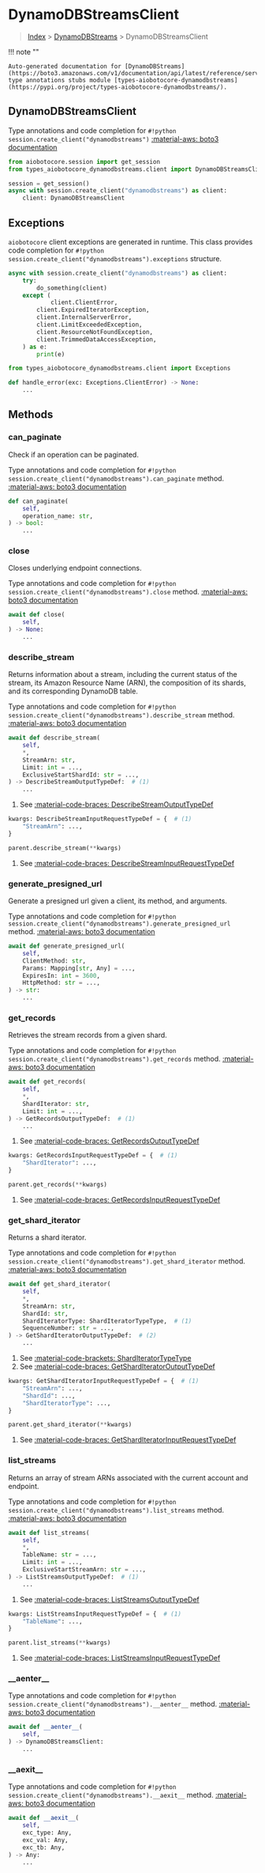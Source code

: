 # DynamoDBStreamsClient

> [Index](../README.md) > [DynamoDBStreams](./README.md) > DynamoDBStreamsClient

!!! note ""

    Auto-generated documentation for [DynamoDBStreams](https://boto3.amazonaws.com/v1/documentation/api/latest/reference/services/dynamodbstreams.html#DynamoDBStreams)
    type annotations stubs module [types-aiobotocore-dynamodbstreams](https://pypi.org/project/types-aiobotocore-dynamodbstreams/).

## DynamoDBStreamsClient

Type annotations and code completion for `#!python session.create_client("dynamodbstreams")`
[:material-aws: boto3 documentation](https://boto3.amazonaws.com/v1/documentation/api/latest/reference/services/dynamodbstreams.html#DynamoDBStreams.Client)

```python title="Usage example"
from aiobotocore.session import get_session
from types_aiobotocore_dynamodbstreams.client import DynamoDBStreamsClient

session = get_session()
async with session.create_client("dynamodbstreams") as client:
    client: DynamoDBStreamsClient
```

## Exceptions


`aiobotocore` client exceptions are generated in runtime.
This class provides code completion for `#!python session.create_client("dynamodbstreams").exceptions` structure.

```python title="Usage example"
async with session.create_client("dynamodbstreams") as client:
    try:
        do_something(client)
    except (
            client.ClientError,
        client.ExpiredIteratorException,
        client.InternalServerError,
        client.LimitExceededException,
        client.ResourceNotFoundException,
        client.TrimmedDataAccessException,
    ) as e:
        print(e)
```

```python title="Type checking example"
from types_aiobotocore_dynamodbstreams.client import Exceptions

def handle_error(exc: Exceptions.ClientError) -> None:
    ...
```


## Methods


### can\_paginate

Check if an operation can be paginated.

Type annotations and code completion for `#!python session.create_client("dynamodbstreams").can_paginate` method.
[:material-aws: boto3 documentation](https://boto3.amazonaws.com/v1/documentation/api/latest/reference/services/dynamodbstreams.html#DynamoDBStreams.Client.can_paginate)

```python title="Method definition"
def can_paginate(
    self,
    operation_name: str,
) -> bool:
    ...
```


### close

Closes underlying endpoint connections.

Type annotations and code completion for `#!python session.create_client("dynamodbstreams").close` method.
[:material-aws: boto3 documentation](https://boto3.amazonaws.com/v1/documentation/api/latest/reference/services/dynamodbstreams.html#DynamoDBStreams.Client.close)

```python title="Method definition"
await def close(
    self,
) -> None:
    ...
```


### describe\_stream

Returns information about a stream, including the current status of the stream,
its Amazon Resource Name (ARN), the composition of its shards, and its
corresponding DynamoDB table.

Type annotations and code completion for `#!python session.create_client("dynamodbstreams").describe_stream` method.
[:material-aws: boto3 documentation](https://boto3.amazonaws.com/v1/documentation/api/latest/reference/services/dynamodbstreams.html#DynamoDBStreams.Client.describe_stream)

```python title="Method definition"
await def describe_stream(
    self,
    *,
    StreamArn: str,
    Limit: int = ...,
    ExclusiveStartShardId: str = ...,
) -> DescribeStreamOutputTypeDef:  # (1)
    ...
```

1. See [:material-code-braces: DescribeStreamOutputTypeDef](./type_defs.md#describestreamoutputtypedef) 


```python title="Usage example with kwargs"
kwargs: DescribeStreamInputRequestTypeDef = {  # (1)
    "StreamArn": ...,
}

parent.describe_stream(**kwargs)
```

1. See [:material-code-braces: DescribeStreamInputRequestTypeDef](./type_defs.md#describestreaminputrequesttypedef) 

### generate\_presigned\_url

Generate a presigned url given a client, its method, and arguments.

Type annotations and code completion for `#!python session.create_client("dynamodbstreams").generate_presigned_url` method.
[:material-aws: boto3 documentation](https://boto3.amazonaws.com/v1/documentation/api/latest/reference/services/dynamodbstreams.html#DynamoDBStreams.Client.generate_presigned_url)

```python title="Method definition"
await def generate_presigned_url(
    self,
    ClientMethod: str,
    Params: Mapping[str, Any] = ...,
    ExpiresIn: int = 3600,
    HttpMethod: str = ...,
) -> str:
    ...
```


### get\_records

Retrieves the stream records from a given shard.

Type annotations and code completion for `#!python session.create_client("dynamodbstreams").get_records` method.
[:material-aws: boto3 documentation](https://boto3.amazonaws.com/v1/documentation/api/latest/reference/services/dynamodbstreams.html#DynamoDBStreams.Client.get_records)

```python title="Method definition"
await def get_records(
    self,
    *,
    ShardIterator: str,
    Limit: int = ...,
) -> GetRecordsOutputTypeDef:  # (1)
    ...
```

1. See [:material-code-braces: GetRecordsOutputTypeDef](./type_defs.md#getrecordsoutputtypedef) 


```python title="Usage example with kwargs"
kwargs: GetRecordsInputRequestTypeDef = {  # (1)
    "ShardIterator": ...,
}

parent.get_records(**kwargs)
```

1. See [:material-code-braces: GetRecordsInputRequestTypeDef](./type_defs.md#getrecordsinputrequesttypedef) 

### get\_shard\_iterator

Returns a shard iterator.

Type annotations and code completion for `#!python session.create_client("dynamodbstreams").get_shard_iterator` method.
[:material-aws: boto3 documentation](https://boto3.amazonaws.com/v1/documentation/api/latest/reference/services/dynamodbstreams.html#DynamoDBStreams.Client.get_shard_iterator)

```python title="Method definition"
await def get_shard_iterator(
    self,
    *,
    StreamArn: str,
    ShardId: str,
    ShardIteratorType: ShardIteratorTypeType,  # (1)
    SequenceNumber: str = ...,
) -> GetShardIteratorOutputTypeDef:  # (2)
    ...
```

1. See [:material-code-brackets: ShardIteratorTypeType](./literals.md#sharditeratortypetype) 
2. See [:material-code-braces: GetShardIteratorOutputTypeDef](./type_defs.md#getsharditeratoroutputtypedef) 


```python title="Usage example with kwargs"
kwargs: GetShardIteratorInputRequestTypeDef = {  # (1)
    "StreamArn": ...,
    "ShardId": ...,
    "ShardIteratorType": ...,
}

parent.get_shard_iterator(**kwargs)
```

1. See [:material-code-braces: GetShardIteratorInputRequestTypeDef](./type_defs.md#getsharditeratorinputrequesttypedef) 

### list\_streams

Returns an array of stream ARNs associated with the current account and
endpoint.

Type annotations and code completion for `#!python session.create_client("dynamodbstreams").list_streams` method.
[:material-aws: boto3 documentation](https://boto3.amazonaws.com/v1/documentation/api/latest/reference/services/dynamodbstreams.html#DynamoDBStreams.Client.list_streams)

```python title="Method definition"
await def list_streams(
    self,
    *,
    TableName: str = ...,
    Limit: int = ...,
    ExclusiveStartStreamArn: str = ...,
) -> ListStreamsOutputTypeDef:  # (1)
    ...
```

1. See [:material-code-braces: ListStreamsOutputTypeDef](./type_defs.md#liststreamsoutputtypedef) 


```python title="Usage example with kwargs"
kwargs: ListStreamsInputRequestTypeDef = {  # (1)
    "TableName": ...,
}

parent.list_streams(**kwargs)
```

1. See [:material-code-braces: ListStreamsInputRequestTypeDef](./type_defs.md#liststreamsinputrequesttypedef) 

### \_\_aenter\_\_



Type annotations and code completion for `#!python session.create_client("dynamodbstreams").__aenter__` method.
[:material-aws: boto3 documentation](https://boto3.amazonaws.com/v1/documentation/api/latest/reference/services/dynamodbstreams.html#DynamoDBStreams.Client.__aenter__)

```python title="Method definition"
await def __aenter__(
    self,
) -> DynamoDBStreamsClient:
    ...
```


### \_\_aexit\_\_



Type annotations and code completion for `#!python session.create_client("dynamodbstreams").__aexit__` method.
[:material-aws: boto3 documentation](https://boto3.amazonaws.com/v1/documentation/api/latest/reference/services/dynamodbstreams.html#DynamoDBStreams.Client.__aexit__)

```python title="Method definition"
await def __aexit__(
    self,
    exc_type: Any,
    exc_val: Any,
    exc_tb: Any,
) -> Any:
    ...
```





